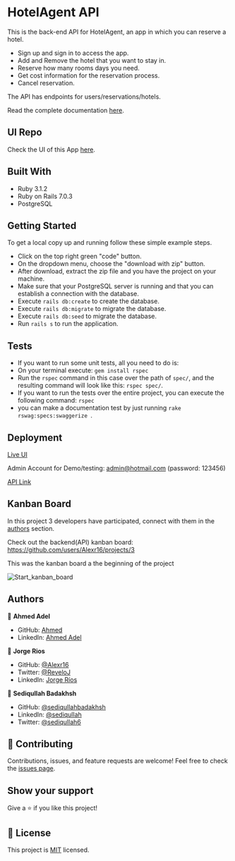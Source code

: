# HotelAgent API

This is the back-end API for HotelAgent, an app in which you can reserve a hotel. 

- Sign up and sign in to access the app.
- Add and Remove the hotel that you want to stay in.
- Reserve how many rooms days you need.
- Get cost information for the reservation process.
- Cancel reservation.

The API has endpoints for users/reservations/hotels.

Read the complete documentation [here](https://mysterious-anchorage-43373.herokuapp.com/api-docs/index.html).

## UI Repo

Check the UI of this App [here](https://github.com/ahmedadel56/hotel-agent-front-end).


## Built With

- Ruby 3.1.2
- Ruby on Rails 7.0.3
- PostgreSQL 


## Getting Started

To get a local copy up and running follow these simple example steps.

- Click on the top right green "code" button.
- On the dropdown menu, choose the "download with zip" button.
- After download, extract the zip file and you have the project on your machine.
- Make sure that your PostgreSQL server is running and that you can establish a connection with the database.
- Execute `rails db:create` to create the database.
- Execute `rails db:migrate` to migrate the database.
- Execute `rails db:seed` to migrate the database.
- Run `rails s` to run the application.


## Tests

- If you want to run some unit tests, all you need to do is:
- On your terminal execute: `gem install rspec`
- Run the `rspec` command in this case over the path of `spec/`, and the resulting command will look like this: `rspec spec/`.
- If you want to run the tests over the entire project, you can execute the following command: `rspec`
- you can make a documentation test by just running `rake rswag:specs:swaggerize `.

## Deployment

[Live UI]()

Admin Account for Demo/testing: admin@hotmail.com (password: 123456)


[API Link](https://mysterious-anchorage-43373.herokuapp.com/v1/most_recent)

## Kanban Board

In this project 3 developers have participated, connect with them in the [authors](#authors) section.

Check out the backend(API) kanban board: https://github.com/users/Alexr16/projects/3

This was the kanban board a the beginning of the project

![Start_kanban_board](https://user-images.githubusercontent.com/95060298/183961648-724a294f-a3f0-40bb-a37a-c89e3bde5375.png)

## Authors

👤 **Ahmed Adel**

- GitHub: [Ahmed](https://github.com/ahmedadel56)
- LinkedIn: [Ahmed Adel](https://www.linkedin.com/in/ahmed-adel56/)

👤 **Jorge Rios**


- GitHub: [@Alexr16](https://github.com/Alexr16)
- Twitter: [@ReveloJ](https://twitter.com/ReveloJ)
- LinkedIn: [Jorge Ríos](https://www.linkedin.com/in/jorgeriosr/) 

👤 **Sediqullah Badakhsh**

- GitHub: [@sediqullahbadakhsh](https://github.com/sediqullahbadakhsh)
- LinkedIn: [@sediqullah](https://www.linkedin.com/in/sediqullah/) 
- Twitter: [@sediqullah6](https://twitter.com/sediqullah6) 


## 🤝 Contributing

Contributions, issues, and feature requests are welcome!
Feel free to check the [issues page](../../issues/).

## Show your support

Give a ⭐️ if you like this project!

## 📝 License

This project is [MIT](./LICENSE) licensed.
